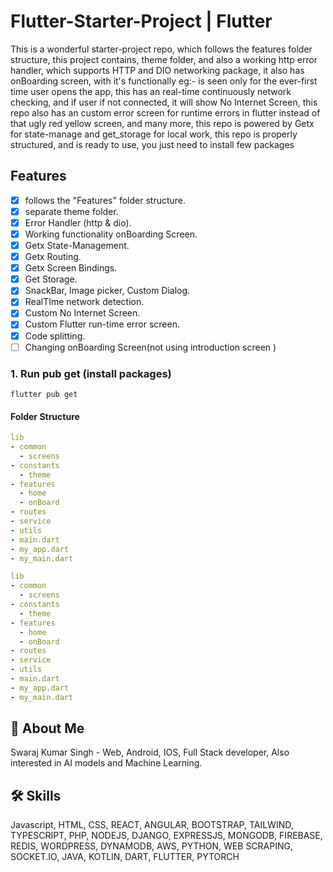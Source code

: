 # Flutter-Starter-Project | Flutter
This is a wonderful starter-project repo, which follows the features folder structure, this project contains, theme folder, and also a working http error handler, which supports HTTP and DIO networking package, it also has onBoarding screen, with it's functionally eg:- is seen only for the ever-first time user opens the app, this has an real-time continuously network checking, and if user if not connected, it will show No Internet Screen, this repo also has an custom error screen for runtime errors in flutter instead of that ugly red yellow screen, and many more, this repo is powered by Getx for state-manage and get_storage for local work, this repo is properly structured, and is ready to use, you just need to install few packages

## Features
- [x] follows the "Features" folder structure.
- [x] separate theme folder.
- [x] Error Handler (http & dio).
- [x] Working functionality onBoarding Screen.
- [x] Getx State-Management.
- [x] Getx Routing.
- [x] Getx Screen Bindings.
- [x] Get Storage.
- [x] SnackBar, Image picker, Custom Dialog.
- [x] RealTIme network detection.
- [x] Custom No Internet Screen.
- [x] Custom Flutter run-time error screen.
- [x] Code splitting.
- [ ] Changing onBoarding Screen(not using introduction screen )

### 1. Run pub get (install packages)

```
flutter pub get
```

#### Folder Structure

```yaml
lib
- common
  - screens
- constants
  - theme
- features
  - home
  - onBoard
- routes
- service
- utils
- main.dart
- my_app.dart
- my_main.dart
```

```yaml
lib
- common
  - screens
- constants
  - theme
- features
  - home
  - onBoard
- routes
- service
- utils
- main.dart
- my_app.dart
- my_main.dart
```

## 🚀 About Me

Swaraj Kumar Singh - Web, Android, IOS, Full Stack developer, Also interested in AI models and Machine Learning.


## 🛠 Skills
Javascript, HTML, CSS, REACT, ANGULAR, BOOTSTRAP, TAILWIND, TYPESCRIPT, PHP, NODEJS, DJANGO, EXPRESSJS, MONGODB, FIREBASE, REDIS, WORDPRESS, DYNAMODB, AWS, PYTHON, WEB SCRAPING, SOCKET.IO, JAVA, KOTLIN, DART, FLUTTER, PYTORCH

